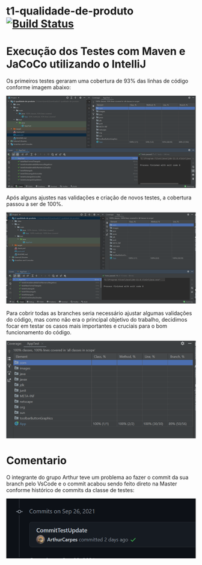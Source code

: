 # t1-qualidade-de-produto [![Build Status](https://app.travis-ci.com/brendadavid/t1-qualidade-de-produto.svg?branch=master)](https://app.travis-ci.com/brendadavid/t1-qualidade-de-produto)

# Execução dos Testes com Maven e JaCoCo utilizando o IntelliJ

Os primeiros testes geraram uma cobertura de 93% das linhas de código conforme imagem abaixo:

![Imagem Teste 1](./Imagens/Primeiros_Testes.png)

Após alguns ajustes nas validações e criação de novos testes, a cobertura passou a ser de 100%.

![Imagem Teste 2](./Imagens/Testes_aumento_cobertura.png)

Para cobrir todas as branches seria necessário ajustar algumas validações do código, mas como não era o principal objetivo do trabalho, decidimos focar em testar os casos mais importantes e cruciais para o bom funcionamento do código.

![Imagem Teste 2](./Imagens/Branches.png)

# Comentario

O integrante do grupo Arthur teve um problema ao fazer o commit da sua branch pelo VsCode e o commit acabou sendo feito direto na Master conforme histórico de commits da classe de testes:

![Commit Arthur](./Imagens/Commit_Arthur.png)
